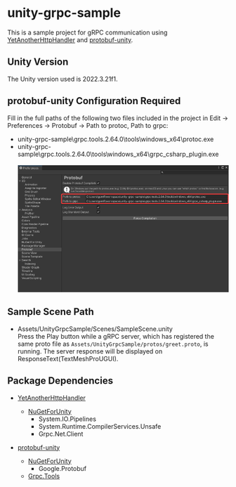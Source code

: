 # unity-grpc-sample
This is a sample project for gRPC communication using [YetAnotherHttpHandler](https://github.com/Cysharp/YetAnotherHttpHandler) and [protobuf-unity](https://github.com/5argon/protobuf-unity).

## Unity Version
The Unity version used is 2022.3.21f1.

## protobuf-unity Configuration Required
Fill in the full paths of the following two files included in the project in Edit -> Preferences -> Protobuf -> Path to protoc, Path to grpc:
- unity-grpc-sample\grpc.tools.2.64.0\tools\windows_x64\protoc.exe
- unity-grpc-sample\grpc.tools.2.64.0\tools\windows_x64\grpc_csharp_plugin.exe<br><br>
![Reference Screenshot](screenshots/Unity_GwxW5Glsdd.png)

## Sample Scene Path
- Assets/UnityGrpcSample/Scenes/SampleScene.unity<br>
    Press the Play button while a gRPC server, which has registered the same proto file as `Assets/UnityGrpcSample/protos/greet.proto`, is running. The server response will be displayed on ResponseText(TextMeshProUGUI).



## Package Dependencies
- [YetAnotherHttpHandler](https://github.com/Cysharp/YetAnotherHttpHandler)
    - [NuGetForUnity](https://github.com/GlitchEnzo/NuGetForUnity)
        - System.IO.Pipelines
        - System.Runtime.CompilerServices.Unsafe
        - Grpc.Net.Client

- [protobuf-unity](https://github.com/5argon/protobuf-unity)
    - [NuGetForUnity](https://github.com/GlitchEnzo/NuGetForUnity)
        - Google.Protobuf 
    - [Grpc.Tools](https://www.nuget.org/packages/Grpc.Tools/)